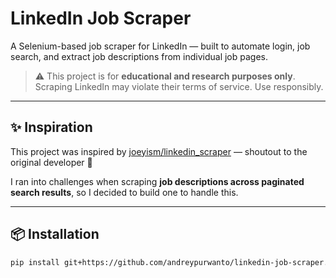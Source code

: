 # LinkedIn Job Scraper

A Selenium-based job scraper for LinkedIn — built to automate login, job search, and extract job descriptions from individual job pages.

> ⚠️ This project is for **educational and research purposes only**. Scraping LinkedIn may violate their terms of service. Use responsibly.

---

## ✨ Inspiration

This project was inspired by [joeyism/linkedin_scraper](https://github.com/joeyism/linkedin_scraper) — shoutout to the original developer 👏

I ran into challenges when scraping **job descriptions across paginated search results**, so I decided to build one to handle this.

---

## 📦 Installation

```bash
pip install git+https://github.com/andreypurwanto/linkedin-job-scraper.git